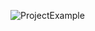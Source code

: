 ![ProjectExample](https://media.giphy.com/media/xQg4XnsfTY3T5mWyNf/giphy.gif?cid=790b761164b3a2033cbaa8c692a5cb7baa100c03d488e4f8&rid=giphy.gif&ct=g)

